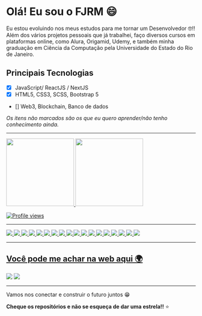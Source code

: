 # Olá! Eu sou o FJRM 😄

Eu estou evoluindo nos meus estudos para me tornar um Desenvolvedor 🤓!! Além dos vários projetos pessoais que já trabalhei, faço diversos cursos em plataformas online, como Alura, Origamid, Udemy, e também minha graduação em Ciência da Computação pela Universidade do Estado do Rio de Janeiro.

## Principais Tecnologias

- [x] JavaScript/ ReactJS / NextJS
- [x] HTML5, CSS3, SCSS, Bootstrap 5
- [] Web3, Blockchain, Banco de dados

_Os itens não marcados são os que eu quero aprender/não tenho conhecimento ainda._

---

<div>
  <a href="https://github.com/thefjrm">
  <img height="180em" src="https://github-readme-stats.vercel.app/api?username=thefjrm&show_icons=true&theme=aura&include_all_commits=true&count_private=true"/>
  <img height="180em" src="https://github-readme-stats.vercel.app/api/top-langs/?username=thefjrm&layout=compact&langs_count=7&theme=aura"/>
</div>

![Profile views](https://gpvc.arturio.dev/thefjrm)

---

<img src = "https://img.shields.io/badge/HTML-239120?style=for-the-badge&logo=html5&logoColor=white" />
<img src = "https://img.shields.io/badge/CSS-239120?&style=for-the-badge&logo=css3&logoColor=white" />
<img src = "https://img.shields.io/badge/JavaScript-F7DF1E?style=for-the-badge&logo=javascript&logoColor=black" />
<img src = "https://img.shields.io/badge/Bootstrap-563D7C?style=for-the-badge&logo=bootstrap&logoColor=white" />
<img src = "https://img.shields.io/badge/Sass-CC6699?style=for-the-badge&logo=sass&logoColor=white" />
<img src = "https://img.shields.io/badge/jQuery-0769AD?style=for-the-badge&logo=jquery&logoColor=white" />
<img src = "https://img.shields.io/badge/express.js-%23404d59.svg?style=for-the-badge&logo=express&logoColor=%2361DAFB" />
<img src = "https://img.shields.io/badge/React-20232A?style=for-the-badge&logo=react&logoColor=61DAFB" />
<img src = "https://img.shields.io/badge/Next-black?style=for-the-badge&logo=next.js&logoColor=white" />
<img src = "https://img.shields.io/badge/TypeScript-007ACC?style=for-the-badge&logo=typescript&logoColor=white" />
<img src = "https://img.shields.io/badge/git-%23F05033.svg?style=for-the-badge&logo=git&logoColor=white" />
<img src = "https://img.shields.io/badge/github-%23121011.svg?style=for-the-badge&logo=github&logoColor=white" />
<img src = "https://img.shields.io/badge/Visual%20Studio%20Code-0078d7.svg?style=for-the-badge&logo=visual-studio-code&logoColor=white" />
<img src = "https://img.shields.io/badge/netlify-%23000000.svg?style=for-the-badge&logo=netlify&logoColor=#00C7B7" />
<img src = "https://img.shields.io/badge/heroku-%23430098.svg?style=for-the-badge&logo=heroku&logoColor=white" />
<img src = "https://img.shields.io/badge/NPM-%23000000.svg?style=for-the-badge&logo=npm&logoColor=white" />
<img src = "https://img.shields.io/badge/node.js-6DA55F?style=for-the-badge&logo=node.js&logoColor=white" />
<img src = "https://img.shields.io/badge/PHP-777BB4?style=for-the-badge&logo=php&logoColor=white" />

---

## Você pode me achar na web aqui 🌍

<a href = "mailto:felipemartinsplayernet@gmail.com" target = "_blank"><img src="https://img.shields.io/badge/Gmail-D14836?style=for-the-badge&logo=gmail&logoColor=white" /></a>
<a href = "https://www.linkedin.com/in/thefjrm/" target = "_blank"><img src="https://img.shields.io/badge/LinkedIn-0077B5?style=for-the-badge&logo=linkedin&logoColor=white" /></a>

---

Vamos nos conectar e construir o futuro juntos 😁

**Cheque os repositórios e não se esqueça de dar uma estrela!!** ⭐
